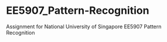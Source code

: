 # EE5907_Pattern-Recognition
Assignment for National University of Singapore EE5907 Pattern Recognition
